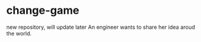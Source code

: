 # change-game
new repository, will update later
 An engineer wants to share her idea aroud the world. 
